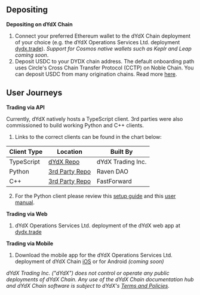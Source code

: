 ## Depositing

**Depositing on dYdX Chain**

1. Connect your preferred Ethereum wallet to the dYdX Chain deployment of your choice (e.g. the dYdX Operations Services Ltd. deployment [dydx.trade](https://dydx.trade)). _Support for Cosmos native wallets such as Keplr and Leap coming soon_.
2. Deposit USDC to your DYDX chain address. The default onboarding path uses Circle's Cross Chain Transfer Protocol (CCTP) on Noble Chain. You can deposit USDC from many origination chains. Read more [here](https://dydx.exchange/blog/cctp).

## User Journeys 

**Trading via API**

Currently, dYdX natively hosts a TypeScript client. 3rd parties were also commissioned to build working Python and C++ clients.

1. Links to the correct clients can be found in the chart below:

| Client Type | Location | Built By |
| -------------- | ----------------- | ------------------------------- |
| TypeScript         | [dYdX Repo](https://github.com/dydxprotocol/v4-clients/tree/main/v4-client-js)                 | dYdX Trading Inc.                               |
| Python         | [3rd Party Repo](https://github.com/dydxprotocol/v4-chain/blob/main/README.md)                 | Raven DAO                               |
| C++       | [3rd Party Repo](https://github.com/asnefedovv/dydx-v4-client-cpp)                 | FastForward                              |


2. For the Python client please review this [setup guide](https://docs.dydx.exchange/guides/setting_up_raspberry_pi_for_api_trading) and this [user manual](pages/guides/cli_python_script.md).
 
**Trading via Web**

1. dYdX Operations Services Ltd. deployment of the dYdX web app at [dydx.trade](https://dydx.trade)

**Trading via Mobile**

1. Download the mobile app for the dYdX Operations Services Ltd. deployment of dYdX Chain [iOS](https://apps.apple.com/bg/app/dydx/id6475599596) or for Android _(coming soon)_



_dYdX Trading Inc. ("dYdX") does not control or operate any public deployments of dYdX Chain.  Any use of the dYdX Chain documentation hub and dYdX Chain software is subject to dYdX's [Terms and Policies](https://docs.dydx.exchange/terms_and_policies/terms_of_use_and_privacy_policy)._
